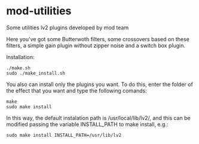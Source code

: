 mod-utilities
=============

Some utilities lv2 plugins developed by mod team

Here you've got some Butterwoth filters,
some crossovers based on these filters,
a simple gain plugin without zipper noise and
a switch box plugin.

Installation:

	./make.sh
	sudo ./make_install.sh
	
You also can install only the plugins you want.
To do this, enter the folder of the effect that you want and type the following comands:

	make
	sudo make install

In this way, the default instalation path is /usr/local/lib/lv2/, and this can be modified passing the variable INSTALL_PATH to make install, e.g.:

	sudo make install INSTALL_PATH=/usr/lib/lv2

